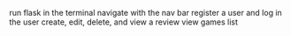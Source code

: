 run flask in the terminal
navigate with the nav bar
register a user and log in the user
create, edit, delete, and view a review
view games list 
